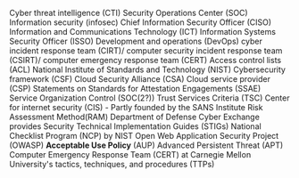 Cyber threat intelligence (CTI)
Security Operations Center (SOC)
Information security (infosec)
Chief Information Security Officer (CISO)
Information and Communications Technology (ICT)
Information Systems Security Officer (ISSO)
Development and operations (DevOps) 
cyber incident response team (CIRT)/
computer security incident response team (CSIRT)/
computer emergency response team (CERT)
Access control lists (ACL)
National Institute of Standards and Technology (NIST)
Cybersecurity framework (CSF)
Cloud Security Alliance (CSA)
Cloud service provider (CSP)
Statements on Standards for Attestation Engagements (SSAE) Service Organization Control (SOC(2?))
Trust Services Criteria (TSC)
Center for internet security (CIS) - Partly founded by the SANS Institute
Risk Assessment Method(RAM)
Department of Defense Cyber Exchange provides Security Technical Implementation Guides (STIGs)
National Checklist Program (NCP) by NIST
Open Web Application Security Project (OWASP)
**Acceptable Use Policy** (AUP)
Advanced Persistent Threat (APT)
Computer Emergency Response Team (CERT) at Carnegie Mellon University's
tactics, techniques, and procedures (TTPs)